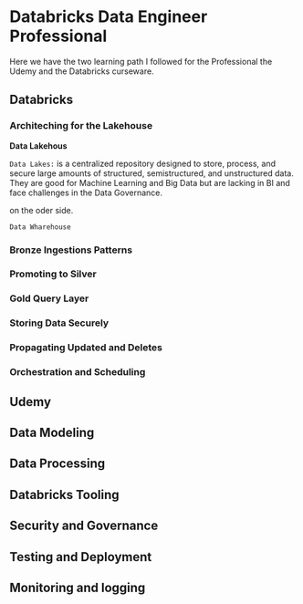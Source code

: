 # Databricks Data Engineer Professional

Here we have the two learning path I followed for the Professional the Udemy and the Databricks curseware.

## Databricks 

### Architeching for the Lakehouse

**Data Lakehous**  

`Data Lakes:`  is a centralized repository designed to store, process, and secure large amounts of structured, semistructured, and unstructured data. They 
are good for Machine Learning and Big Data but are lacking in BI and face challenges in the Data Governance.  

on the oder side.

`Data Wharehouse`
	

### Bronze Ingestions Patterns

### Promoting to Silver

### Gold Query Layer

### Storing Data Securely

### Propagating Updated and Deletes

### Orchestration and Scheduling



## Udemy

## Data Modeling

## Data Processing

## Databricks Tooling

## Security and Governance

## Testing and Deployment

## Monitoring and logging

